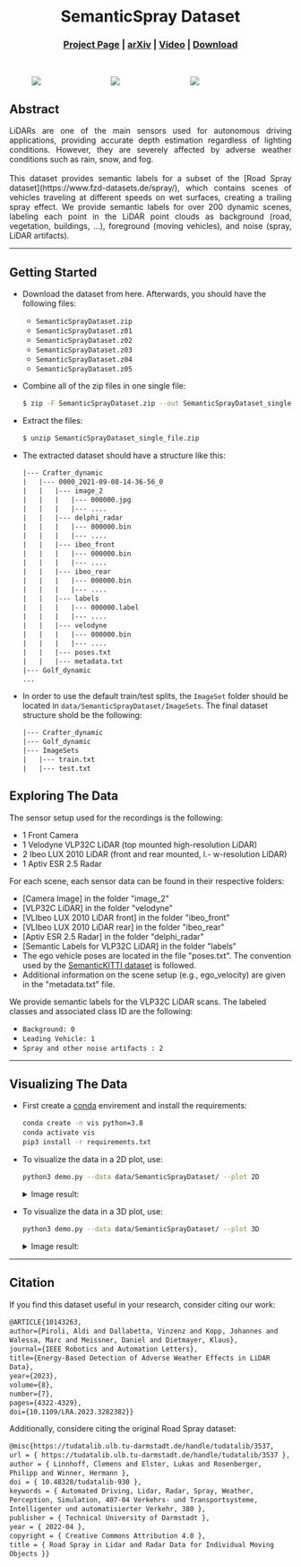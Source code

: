 <div align="center">   

# SemanticSpray Dataset
<h3 align="center">
  <a href="https://semantic-spray-dataset.github.io/">Project Page</a> |
  <a href="https://arxiv.org/abs/2305.16129">arXiv</a> |
  <a href="https://www.youtube.com/watch?v=P_dM0mG9wX8&list=PLajmQbgGUOt2T-JjM6sUUDDeaxqmMZro3">Video</a> |
  <a href="https://oparu.uni-ulm.de/xmlui/handle/123456789/48891">Download</a>
</h3>
</div>
<br>

<div align="center">
<figure class="half" style="display:flex">
    <img style="width:200px" src="img/teaser_0.gif">  
    <img style="width:200px" src="img/teaser_1.gif">  
    <img style="width:200px" src="img/teaser_2.gif">
</figure>
</div>

## Abstract
<p style="text-align:justify;">
LiDARs are one of the main sensors used for autonomous driving applications, providing accurate depth estimation regardless of lighting conditions. However, they are severely affected by adverse weather conditions such as rain, snow, and fog.
<br>
<br>
This dataset provides semantic labels for a subset of the [Road Spray dataset](https://www.fzd-datasets.de/spray/), which contains scenes of vehicles traveling at different speeds on wet surfaces, creating a trailing spray effect. We provide semantic labels for over 200 dynamic scenes, labeling each point in the LiDAR point clouds as background (road, vegetation, buildings, ...), foreground (moving vehicles), and noise (spray, LiDAR artifacts).
</p>



___
## Getting Started
- Download the dataset from here. Afterwards, you should have the following files: 
  - `SemanticSprayDataset.zip`
  - `SemanticSprayDataset.z01`
  - `SemanticSprayDataset.z02`
  - `SemanticSprayDataset.z03`
  - `SemanticSprayDataset.z04`
  - `SemanticSprayDataset.z05`
- Combine all of the zip files in one single file:
    ```bash 
    $ zip -F SemanticSprayDataset.zip --out SemanticSprayDataset_single_file.zip
    ```

- Extract the files:

    ```bash 
    $ unzip SemanticSprayDataset_single_file.zip
    ```
- The extracted dataset should have a structure like this: 
  ```text
  |--- Crafter_dynamic
  |   |--- 0000_2021-09-08-14-36-56_0
  |   |   |--- image_2
  |   |   |   |--- 000000.jpg
  |   |   |   |--- ....
  |   |   |--- delphi_radar
  |   |   |   |--- 000000.bin
  |   |   |   |--- ....
  |   |   |--- ibeo_front
  |   |   |   |--- 000000.bin
  |   |   |   |--- ....
  |   |   |--- ibeo_rear
  |   |   |   |--- 000000.bin
  |   |   |   |--- ....
  |   |   |--- labels
  |   |   |   |--- 000000.label
  |   |   |   |--- ....
  |   |   |--- velodyne
  |   |   |   |--- 000000.bin
  |   |   |   |--- ....
  |   |   |--- poses.txt
  |   |   |--- metadata.txt
  |--- Golf_dynamic
  ...
  ```
- In order to use the default train/test splits, the `ImageSet` folder should be located in `data/SemanticSprayDataset/ImageSets`. The final dataset structure shold be the following:
  ```text
  |--- Crafter_dynamic
  |--- Golf_dynamic
  |--- ImageSets
  |   |--- train.txt
  |   |--- test.txt
  ```

## Exploring The Data
 The sensor setup used for the recordings is the following:

  - 1 Front Camera
  - 1 Velodyne VLP32C LiDAR (top mounted high-resolution LiDAR)
  - 2 Ibeo LUX 2010 LiDAR (front and rear mounted, l.- w-resolution LiDAR)
  - 1 Aptiv ESR 2.5 Radar

For each scene, each sensor data can be found in their respective folders:

  - [Camera Image] in the folder "image_2"
  - [VLP32C LiDAR] in the folder "velodyne"
  - [VLIbeo LUX 2010 LiDAR front] in the folder "ibeo_front"
  - [VLIbeo LUX 2010 LiDAR rear] in the folder "ibeo_rear"
  - [Aptiv ESR 2.5 Radar] in the folder "delphi_radar"
  - [Semantic Labels for VLP32C LiDAR] in the folder "labels"
  - The ego vehicle poses are located in the file "poses.txt". The convention used by the [SemanticKITTI dataset](http://www.semantic-kitti.org/dataset.html) is followed.
  - Additional information on the scene setup (e.g., ego_velocity) are given in the "metadata.txt" file.

We provide semantic labels for the VLP32C LiDAR scans. The labeled classes and associated class ID are the following:

  - `Background: 0`
  - `Leading Vehicle: 1`
  - `Spray and other noise artifacts : 2`

___
## Visualizing The Data
- First create a [conda](https://docs.conda.io/en/latest/miniconda.html) envirement and install the requirements:
  ```bash
  conda create -n vis python=3.8
  conda activate vis
  pip3 install -r requirements.txt
  ```
- To visualize the data in a 2D plot, use:
  ```bash
  python3 demo.py --data data/SemanticSprayDataset/ --plot 2D
  ```
  <details>
  <summary>Image result:</summary>
    <div align="center">
    <img style="width:350px" src="img/2d_plot.png">  
    </div>
  </details>

- To visualize the data in a 3D plot, use:
  ```bash
  python3 demo.py --data data/SemanticSprayDataset/ --plot 3D
  ```
  <details>
  <summary>Image result:</summary>
    <div align="center">
    <img style="width:350px" src="img/3d_plot.png">  
    </div>
  </details>

___

## Citation 
If you find this dataset useful in your research, consider citing our work:


```
@ARTICLE{10143263,
author={Piroli, Aldi and Dallabetta, Vinzenz and Kopp, Johannes and Walessa, Marc and Meissner, Daniel and Dietmayer, Klaus},
journal={IEEE Robotics and Automation Letters},
title={Energy-Based Detection of Adverse Weather Effects in LiDAR Data}, 
year={2023},
volume={8},
number={7},
pages={4322-4329},
doi={10.1109/LRA.2023.3282382}}
```

Additionally, considere citing the original Road Spray dataset: 

```
@misc{https://tudatalib.ulb.tu-darmstadt.de/handle/tudatalib/3537,
url = { https://tudatalib.ulb.tu-darmstadt.de/handle/tudatalib/3537 },
author = { Linnhoff, Clemens and Elster, Lukas and Rosenberger, Philipp and Winner, Hermann },
doi = { 10.48328/tudatalib-930 },
keywords = { Automated Driving, Lidar, Radar, Spray, Weather, Perception, Simulation, 407-04 Verkehrs- und Transportsysteme, Intelligenter und automatisierter Verkehr, 380 },
publisher = { Technical University of Darmstadt },
year = { 2022-04 },
copyright = { Creative Commons Attribution 4.0 },
title = { Road Spray in Lidar and Radar Data for Individual Moving Objects }}
```